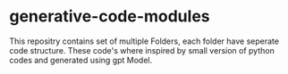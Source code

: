 # generative-code-modules
This repositry contains set of multiple Folders, 
each folder have seperate code structure.
These code's where inspired by small version of python codes and generated using gpt Model.
